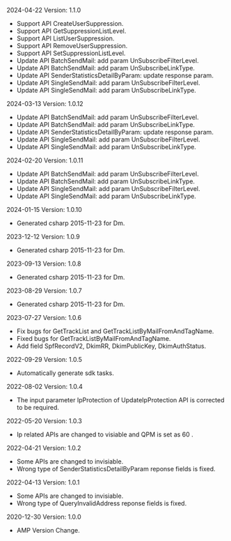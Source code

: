 2024-04-22 Version: 1.1.0
- Support API CreateUserSuppression.
- Support API GetSuppressionListLevel.
- Support API ListUserSuppression.
- Support API RemoveUserSuppression.
- Support API SetSuppressionListLevel.
- Update API BatchSendMail: add param UnSubscribeFilterLevel.
- Update API BatchSendMail: add param UnSubscribeLinkType.
- Update API SenderStatisticsDetailByParam: update response param.
- Update API SingleSendMail: add param UnSubscribeFilterLevel.
- Update API SingleSendMail: add param UnSubscribeLinkType.


2024-03-13 Version: 1.0.12
- Update API BatchSendMail: add param UnSubscribeFilterLevel.
- Update API BatchSendMail: add param UnSubscribeLinkType.
- Update API SenderStatisticsDetailByParam: update response param.
- Update API SingleSendMail: add param UnSubscribeFilterLevel.
- Update API SingleSendMail: add param UnSubscribeLinkType.


2024-02-20 Version: 1.0.11
- Update API BatchSendMail: add param UnSubscribeFilterLevel.
- Update API BatchSendMail: add param UnSubscribeLinkType.
- Update API SingleSendMail: add param UnSubscribeFilterLevel.
- Update API SingleSendMail: add param UnSubscribeLinkType.


2024-01-15 Version: 1.0.10
- Generated csharp 2015-11-23 for Dm.

2023-12-12 Version: 1.0.9
- Generated csharp 2015-11-23 for Dm.

2023-09-13 Version: 1.0.8
- Generated csharp 2015-11-23 for Dm.

2023-08-29 Version: 1.0.7
- Generated csharp 2015-11-23 for Dm.

2023-07-27 Version: 1.0.6
- Fix bugs for GetTrackList and GetTrackListByMailFromAndTagName.
- Fixed bugs for GetTrackListByMailFromAndTagName.
- Add field SpfRecordV2, DkimRR, DkimPublicKey, DkimAuthStatus.

2022-09-29 Version: 1.0.5
- Automatically generate sdk tasks.

2022-08-02 Version: 1.0.4
- The input parameter IpProtection of UpdateIpProtection API  is corrected to be required. 

2022-05-20 Version: 1.0.3
- Ip related APIs are changed to visiable and QPM is set as 60 .

2022-04-21 Version: 1.0.2
- Some APIs are changed to invisiable.
- Wrong type of SenderStatisticsDetailByParam reponse fields is fixed.

2022-04-13 Version: 1.0.1
- Some APIs are changed to invisiable.
- Wrong type of QueryInvalidAddress reponse fields is fixed.

2020-12-30 Version: 1.0.0
- AMP Version Change.

